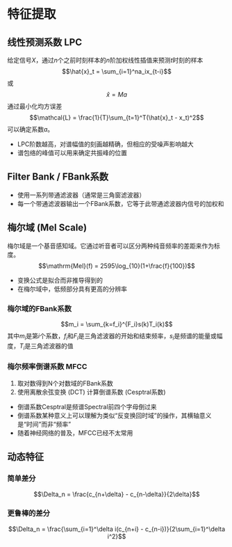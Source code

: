 # 特征提取


## 线性预测系数 LPC
给定信号$X$，通过$n$个之前时刻样本的$n$阶加权线性插值来预测$t$时刻的样本
$$\hat{x}_t = \sum_{i=1}^na_ix_{t-i}$$
或
$$\hat{x} = Ma$$
通过最小化均方误差
$$\mathcal{L} = \frac{1}{T}\sum_{t=1}^T(\hat{x}_t - x_t)^2$$
可以确定系数$a$。
- LPC阶数越高，对谱幅值的刻画越精确，但相应的受噪声影响越大
- 谱包络的峰值可以用来确定共振峰的位置


## Filter Bank / FBank系数
- 使用一系列带通滤波器（通常是三角窗滤波器）
- 每一个带通滤波器输出一个FBank系数，它等于此带通滤波器内信号的加权和


## 梅尔域 (Mel Scale)
梅尔域是一个基音感知域。它通过听音者可以区分两种纯音频率的差距来作为标度。
$$\mathrm{Mel}(f) = 2595\log_{10}(1+\frac{f}{100})$$
- 变换公式是拟合而非推导得到的
- 在梅尔域中，低频部分具有更高的分辨率

### 梅尔域的FBank系数
$$m_i = \sum_{k=f_i}^{F_i}s(k)T_i(k)$$
其中$m_i$是第$i$个系数，$f_i$和$F_i$是三角滤波器的开始和结束频率，$s_i$是频谱的能量或幅度，$T_i$是三角滤波器的值

### 梅尔频率倒谱系数 MFCC
1. 取对数得到N个对数域的FBank系数
2. 使用离散余弦变换 (DCT) 计算倒谱系数 (Cesptral系数)
- 倒谱系数Cesptral是频谱Spectral前四个字母倒过来
- 倒谱系数某种意义上可以理解为类似“反变换回时域”的操作，其横轴意义是“时间”而非“频率”
- 随着神经网络的普及，MFCC已经不太常用


## 动态特征

### 简单差分
$$\Delta_n = \frac{c_{n+\delta} - c_{n-\delta}}{2\delta}$$

### 更鲁棒的差分
$$\Delta_n = \frac{\sum_{i=1}^\delta i(c_{n+i} - c_{n-i})}{2\sum_{i=1}^\delta i^2}$$
